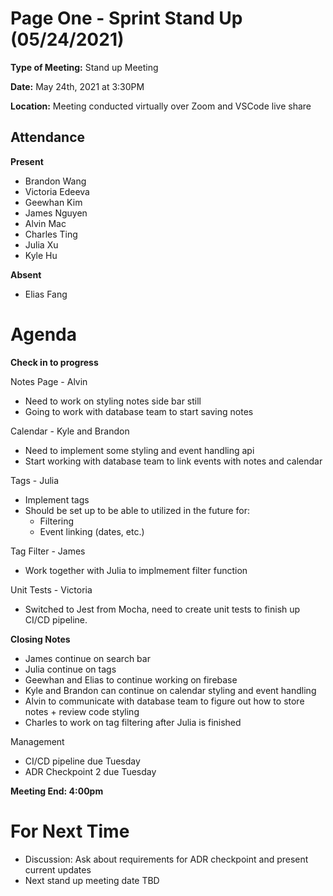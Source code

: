 # Page One - Sprint Stand Up (05/24/2021)

**Type of Meeting:** Stand up Meeting

**Date:** May 24th, 2021 at 3:30PM

**Location:** Meeting conducted virtually over Zoom and VSCode live share

## Attendance

**Present**
- Brandon Wang
- Victoria Edeeva
- Geewhan Kim
- James Nguyen
- Alvin Mac
- Charles Ting
- Julia Xu
- Kyle Hu

**Absent**

- Elias Fang


# Agenda
**Check in to progress**

Notes Page - Alvin
- Need to work on styling notes side bar still
- Going to work with database team to start saving notes

Calendar - Kyle and Brandon
- Need to implement some styling and event handling api 
- Start working with database team to link events with notes and calendar

Tags - Julia
- Implement tags
- Should be set up to be able to utilized in the future for:
    - Filtering
    - Event linking (dates, etc.)

Tag Filter - James
- Work together with Julia to implmement filter function

Unit Tests - Victoria
- Switched to Jest from Mocha, need to create unit tests to finish up CI/CD pipeline.

**Closing Notes**
- James continue on search bar
- Julia continue on tags
- Geewhan and Elias to continue working on firebase
- Kyle and Brandon can continue on calendar styling and event handling
- Alvin to communicate with database team to figure out how to store notes + review code styling
- Charles to work on tag filtering after Julia is finished

Management
- CI/CD pipeline due Tuesday
- ADR Checkpoint 2 due Tuesday

**Meeting End: 4:00pm**

# For Next Time
- Discussion: Ask about requirements for ADR checkpoint and present current updates
- Next stand up meeting date TBD
